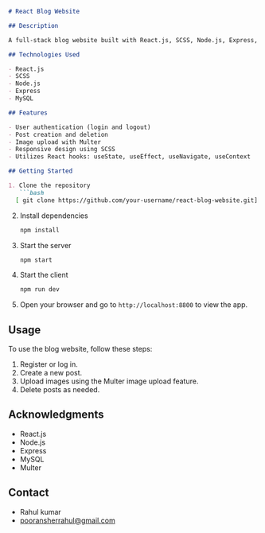 

```markdown
# React Blog Website

## Description

A full-stack blog website built with React.js, SCSS, Node.js, Express, and MySQL. Features user authentication, post creation, deletion, and image upload using Multer.

## Technologies Used

- React.js
- SCSS
- Node.js
- Express
- MySQL

## Features

- User authentication (login and logout)
- Post creation and deletion
- Image upload with Multer
- Responsive design using SCSS
- Utilizes React hooks: useState, useEffect, useNavigate, useContext

## Getting Started

1. Clone the repository
   ```bash
  [ git clone https://github.com/your-username/react-blog-website.git]
   ```

2. Install dependencies
   ```bash
   npm install
   ```

3. Start the server
   ```bash
   npm start
   ```

4. Start the client
   ```bash
   npm run dev
   ```

5. Open your browser and go to `http://localhost:8800` to view the app.

## Usage

To use the blog website, follow these steps:

1. Register or log in.
2. Create a new post.
3. Upload images using the Multer image upload feature.
4. Delete posts as needed.



## Acknowledgments

- React.js
- Node.js
- Express
- MySQL
- Multer

## Contact

- Rahul kumar
- pooransherrahul@gmail.com

```

